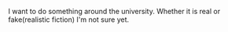 I want to do something around the university. Whether it is real or fake(realistic fiction) I'm not sure yet.